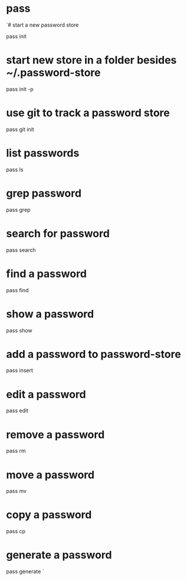 # pass
`# start a new password store

pass init 


# start new store in a folder besides ~/.password-store

pass init -p <folder>


# use git to track a password store

pass git init 


# list passwords 

pass ls <subfolder>


# grep password 

pass grep 


# search for password

pass search <item> 


# find a password 

pass find <item>


# show a password 

pass show <item>


# add a password to password-store

pass insert <item> 


# edit a password

pass edit <item>


# remove a password

pass rm <item>


# move a password 

pass mv <item> 


# copy a password 

pass cp <item> 


# generate a password 

pass generate <item> 
`